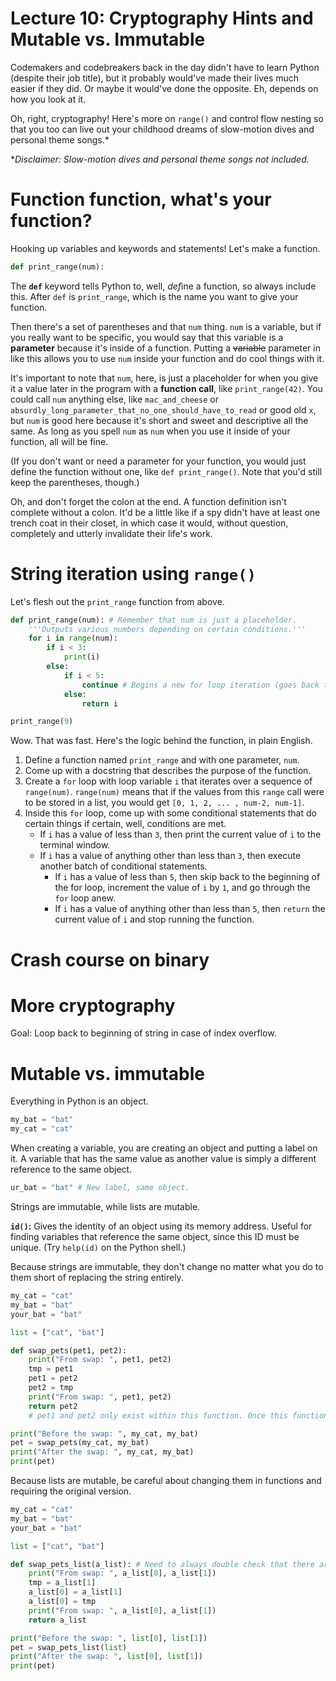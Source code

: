 # Lecture 10: Cryptography Hints and Mutable vs. Immutable

Codemakers and codebreakers back in the day didn't have to learn Python (despite their job title), but it probably would've made their lives much easier if they did. Or maybe it would've done the opposite. Eh, depends on how you look at it.

Oh, right, cryptography! Here's more on `range()` and control flow nesting so that you too can live out your childhood dreams of slow-motion dives and personal theme songs.*

\**Disclaimer: Slow-motion dives and personal theme songs not included.*

# Function function, what's your function?

Hooking up variables and keywords and statements! Let's make a function.

```python
def print_range(num):
```

The **`def`** keyword tells Python to, well, *def*ine a function, so always include this. After `def` is `print_range`, which is the name you want to give your function.

Then there's a set of parentheses and that `num` thing. `num` is a variable, but if you really want to be specific, you would say that this variable is a **parameter** because it's inside of a function. Putting a ~~variable~~ parameter in like this allows you to use `num` inside your function and do cool things with it.

It's important to note that `num`, here, is just a placeholder for when you give it a value later in the program with a **function call**, like `print_range(42)`. You could call `num` anything else, like `mac_and_cheese` or `absurdly_long_parameter_that_no_one_should_have_to_read` or good old `x`, but `num` is good here because it's short and sweet and descriptive all the same. As long as you spell `num` as `num` when you use it inside of your function, all will be fine.

(If you don't want or need a parameter for your function, you would just define the function without one, like `def print_range()`. Note that you'd still keep the parentheses, though.)

Oh, and don't forget the colon at the end. A function definition isn't complete without a colon. It'd be a little like if a spy didn't have at least one trench coat in their closet, in which case it would, without question, completely and utterly invalidate their life's work.

# String iteration using `range()`

Let's flesh out the ```print_range``` function from above.

```python
def print_range(num): # Remember that num is just a placeholder.
    '''Outputs various numbers depending on certain conditions.'''
    for i in range(num):
        if i < 3:
            print(i)
        else:
            if i < 5:
                continue # Begins a new for loop iteration (goes back to beginning).
            else:
                return i

print_range(9)
```

Wow. That was fast. Here's the logic behind the function, in plain English.

1. Define a function named `print_range` and with one parameter, `num`.
2. Come up with a docstring that describes the purpose of the function.
3. Create a `for` loop with loop variable `i` that iterates over a sequence of `range(num)`. `range(num)` means that if the values from this `range` call were to be stored in a list, you would get `[0, 1, 2, ... , num-2, num-1]`.
4. Inside this `for` loop, come up with some conditional statements that do certain things if certain, well, conditions are met.
    * If `i` has a value of less than `3`, then print the current value of `i` to the terminal window.
    * If `i` has a value of anything other than less than `3`, then execute another batch of conditional statements.
        * If `i` has a value of less than `5`, then skip back to the beginning of the for loop, increment the value of `i` by `1`, and go through the `for` loop anew.
        * If `i` has a value of anything other than less than `5`, then `return` the current value of `i` and stop running the function.

# Crash course on binary

# More cryptography

Goal: Loop back to beginning of string in case of index overflow.

# Mutable vs. immutable

Everything in Python is an object.

```python
my_bat = "bat"
my_cat = "cat"
```

When creating a variable, you are creating an object and putting a label on it. A variable that has the same value as another value is simply a different reference to the same object.

```python
ur_bat = "bat" # New label, same object.
```

Strings are immutable, while lists are mutable.

**`id()`:** Gives the identity of an object using its memory address. Useful for finding variables that reference the same object, since this ID must be unique. (Try `help(id)` on the Python shell.)

Because strings are immutable, they don't change no matter what you do to them short of replacing the string entirely.

```python
my_cat = "cat"
my_bat = "bat"
your_bat = "bat"

list = ["cat", "bat"]

def swap_pets(pet1, pet2):
    print("From swap: ", pet1, pet2)
    tmp = pet1
    pet1 = pet2
    pet2 = tmp
    print("From swap: ", pet1, pet2)
    return pet2
    # pet1 and pet2 only exist within this function. Once this function stops executing, pet1 and pet2 disappear; trying to call one of them outside of the function results in an error.

print("Before the swap: ", my_cat, my_bat)
pet = swap_pets(my_cat, my_bat)
print("After the swap: ", my_cat, my_bat)
print(pet)
```

Because lists are mutable, be careful about changing them in functions and requiring the original version.

```python
my_cat = "cat"
my_bat = "bat"
your_bat = "bat"

list = ["cat", "bat"]

def swap_pets_list(a_list): # Need to always double check that there are the proper number of items in a list.
    print("From swap: ", a_list[0], a_list[1])
    tmp = a_list[1]
    a_list[0] = a_list[1]
    a_list[0] = tmp
    print("From swap: ", a_list[0], a_list[1])
    return a_list

print("Before the swap: ", list[0], list[1])
pet = swap_pets_list(list)
print("After the swap: ", list[0], list[1])
print(pet)
```
